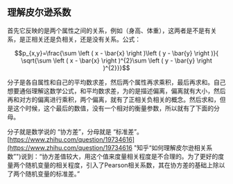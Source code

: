 ## 理解皮尔逊系数 ##

首先它反映的是两个属性之间的关系，例如（身高、体重），这两者是不是有关系，是正相关还是负相关，还是没有关系。公式：

$$p_{x,y}=\frac{\sum \left ( x - \bar{x} \right )\left ( y - \bar{y} \right )}{
\sqrt{\sum \left ( x - \bar{x} \right )^{2}\sum \left ( y - \bar{y} \right )^{2}}}$$

分子是各自属性和自己的平均数求差，然后两个属性再求乘积，最后再求和。自己想要通俗理解这数学公式，和平均数求差，为的是描述偏离，偏离就有大小，然后再和对方的偏离进行乘积，两个偏离，就有了正相关负相关的概念。然后求和，但是这个时候，这个最后的数值，没有一个相对的衡量参数，所以就有了下面的分母。

分子就是数学说的 “协方差”，分母就是 “标准差”。[https://www.zhihu.com/question/19734616](https://www.zhihu.com/question/19734616 "知乎“如何理解皮尔逊相关系数”")说到：“协方差值较大，用这个值来度量相关程度是不合理的。为了更好的度量两个随机变量的相关程度，引入了Pearson相关系数，其在协方差的基础上除以了两个随机变量的标准差。”
